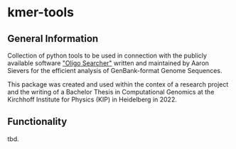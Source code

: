 # kmer-tools
## General Information
Collection of python tools to be used in connection with the publicly available software ["Oligo Searcher"](http://www.kip.uni-heidelberg.de/biophysik/software/oligo_searcher) written and maintained by Aaron Sievers for the efficient analysis of GenBank-format Genome Sequences.

This package was created and used within the contex of a research project and the writing of a Bachelor Thesis in Computational Genomics at the Kirchhoff Institute for Physics (KIP) in Heidelberg in 2022.

## Functionality
tbd.
